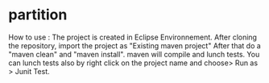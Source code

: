 # partition
How to use :
The project is created in Eclipse Environnement.
After cloning the repository, import the project as "Existing maven project"
After that do a "maven clean" and "maven install".
maven will compile and lunch tests.
You can lunch tests also by right click on the project name and choose> Run as > Junit Test.
